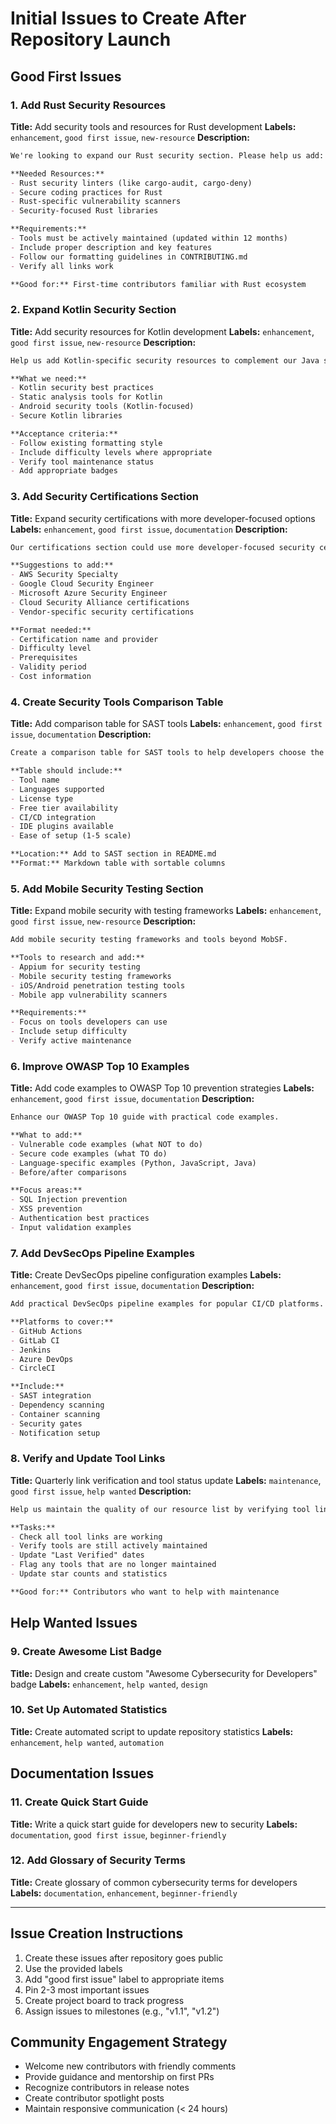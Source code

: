 # Initial Issues to Create After Repository Launch

## Good First Issues

### 1. Add Rust Security Resources
**Title:** Add security tools and resources for Rust development
**Labels:** `enhancement`, `good first issue`, `new-resource`
**Description:**
```markdown
We're looking to expand our Rust security section. Please help us add:

**Needed Resources:**
- Rust security linters (like cargo-audit, cargo-deny)
- Secure coding practices for Rust
- Rust-specific vulnerability scanners
- Security-focused Rust libraries

**Requirements:**
- Tools must be actively maintained (updated within 12 months)
- Include proper description and key features
- Follow our formatting guidelines in CONTRIBUTING.md
- Verify all links work

**Good for:** First-time contributors familiar with Rust ecosystem
```

### 2. Expand Kotlin Security Section
**Title:** Add security resources for Kotlin development
**Labels:** `enhancement`, `good first issue`, `new-resource`
**Description:**
```markdown
Help us add Kotlin-specific security resources to complement our Java section.

**What we need:**
- Kotlin security best practices
- Static analysis tools for Kotlin
- Android security tools (Kotlin-focused)
- Secure Kotlin libraries

**Acceptance criteria:**
- Follow existing formatting style
- Include difficulty levels where appropriate
- Verify tool maintenance status
- Add appropriate badges
```

### 3. Add Security Certifications Section
**Title:** Expand security certifications with more developer-focused options
**Labels:** `enhancement`, `good first issue`, `documentation`
**Description:**
```markdown
Our certifications section could use more developer-focused security certifications.

**Suggestions to add:**
- AWS Security Specialty
- Google Cloud Security Engineer
- Microsoft Azure Security Engineer
- Cloud Security Alliance certifications
- Vendor-specific security certifications

**Format needed:**
- Certification name and provider
- Difficulty level
- Prerequisites
- Validity period
- Cost information
```

### 4. Create Security Tools Comparison Table
**Title:** Add comparison table for SAST tools
**Labels:** `enhancement`, `good first issue`, `documentation`
**Description:**
```markdown
Create a comparison table for SAST tools to help developers choose the right tool.

**Table should include:**
- Tool name
- Languages supported
- License type
- Free tier availability
- CI/CD integration
- IDE plugins available
- Ease of setup (1-5 scale)

**Location:** Add to SAST section in README.md
**Format:** Markdown table with sortable columns
```

### 5. Add Mobile Security Testing Section
**Title:** Expand mobile security with testing frameworks
**Labels:** `enhancement`, `good first issue`, `new-resource`
**Description:**
```markdown
Add mobile security testing frameworks and tools beyond MobSF.

**Tools to research and add:**
- Appium for security testing
- Mobile security testing frameworks
- iOS/Android penetration testing tools
- Mobile app vulnerability scanners

**Requirements:**
- Focus on tools developers can use
- Include setup difficulty
- Verify active maintenance
```

### 6. Improve OWASP Top 10 Examples
**Title:** Add code examples to OWASP Top 10 prevention strategies
**Labels:** `enhancement`, `good first issue`, `documentation`
**Description:**
```markdown
Enhance our OWASP Top 10 guide with practical code examples.

**What to add:**
- Vulnerable code examples (what NOT to do)
- Secure code examples (what TO do)
- Language-specific examples (Python, JavaScript, Java)
- Before/after comparisons

**Focus areas:**
- SQL Injection prevention
- XSS prevention
- Authentication best practices
- Input validation examples
```

### 7. Add DevSecOps Pipeline Examples
**Title:** Create DevSecOps pipeline configuration examples
**Labels:** `enhancement`, `good first issue`, `documentation`
**Description:**
```markdown
Add practical DevSecOps pipeline examples for popular CI/CD platforms.

**Platforms to cover:**
- GitHub Actions
- GitLab CI
- Jenkins
- Azure DevOps
- CircleCI

**Include:**
- SAST integration
- Dependency scanning
- Container scanning
- Security gates
- Notification setup
```

### 8. Verify and Update Tool Links
**Title:** Quarterly link verification and tool status update
**Labels:** `maintenance`, `good first issue`, `help wanted`
**Description:**
```markdown
Help us maintain the quality of our resource list by verifying tool links and update status.

**Tasks:**
- Check all tool links are working
- Verify tools are still actively maintained
- Update "Last Verified" dates
- Flag any tools that are no longer maintained
- Update star counts and statistics

**Good for:** Contributors who want to help with maintenance
```

## Help Wanted Issues

### 9. Create Awesome List Badge
**Title:** Design and create custom "Awesome Cybersecurity for Developers" badge
**Labels:** `enhancement`, `help wanted`, `design`

### 10. Set Up Automated Statistics
**Title:** Create automated script to update repository statistics
**Labels:** `enhancement`, `help wanted`, `automation`

## Documentation Issues

### 11. Create Quick Start Guide
**Title:** Write a quick start guide for developers new to security
**Labels:** `documentation`, `good first issue`, `beginner-friendly`

### 12. Add Glossary of Security Terms
**Title:** Create glossary of common cybersecurity terms for developers
**Labels:** `documentation`, `enhancement`, `beginner-friendly`

---

## Issue Creation Instructions

1. Create these issues after repository goes public
2. Use the provided labels
3. Add "good first issue" label to appropriate items
4. Pin 2-3 most important issues
5. Create project board to track progress
6. Assign issues to milestones (e.g., "v1.1", "v1.2")

## Community Engagement Strategy

- Welcome new contributors with friendly comments
- Provide guidance and mentorship on first PRs
- Recognize contributors in release notes
- Create contributor spotlight posts
- Maintain responsive communication (< 24 hours)